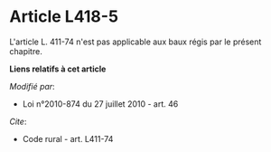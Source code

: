 # Article L418-5

L'article L. 411-74 n'est pas applicable aux baux régis par le présent chapitre.

**Liens relatifs à cet article**

_Modifié par_:

  - Loi n°2010-874 du 27 juillet 2010 - art. 46

_Cite_:

  - Code rural - art. L411-74
